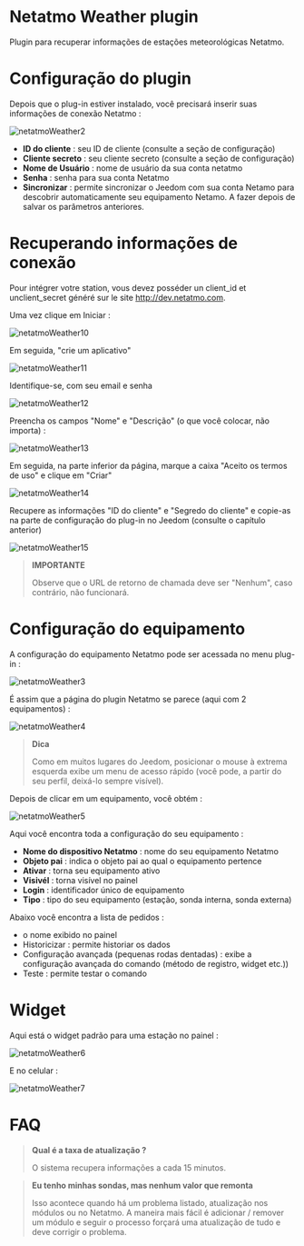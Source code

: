 # Netatmo Weather plugin

Plugin para recuperar informações de estações meteorológicas Netatmo.

# Configuração do plugin

Depois que o plug-in estiver instalado, você precisará inserir suas informações de conexão Netatmo :

![netatmoWeather2](../images/netatmoWeather2.png)

-   **ID do cliente** : seu ID de cliente (consulte a seção de configuração)
-   **Cliente secreto** : seu cliente secreto (consulte a seção de configuração)
-   **Nome de Usuário** : nome de usuário da sua conta netatmo
-   **Senha** : senha para sua conta Netatmo
-   **Sincronizar** : permite sincronizar o Jeedom com sua conta Netamo para descobrir automaticamente seu equipamento Netamo. A fazer depois de salvar os parâmetros anteriores.

# Recuperando informações de conexão

Pour intégrer votre station, vous devez posséder un client\_id et unclient\_secret généré sur le site <http://dev.netatmo.com>.

Uma vez clique em Iniciar :

![netatmoWeather10](../images/netatmoWeather10.png)

Em seguida, "crie um aplicativo"

![netatmoWeather11](../images/netatmoWeather11.png)

Identifique-se, com seu email e senha

![netatmoWeather12](../images/netatmoWeather12.png)

Preencha os campos "Nome" e "Descrição" (o que você colocar, não importa) :

![netatmoWeather13](../images/netatmoWeather13.png)

Em seguida, na parte inferior da página, marque a caixa "Aceito os termos de uso" e clique em "Criar"

![netatmoWeather14](../images/netatmoWeather14.png)

Recupere as informações "ID do cliente" e "Segredo do cliente" e copie-as na parte de configuração do plug-in no Jeedom (consulte o capítulo anterior)

![netatmoWeather15](../images/netatmoWeather15.png)

> **IMPORTANTE**
>
> Observe que o URL de retorno de chamada deve ser "Nenhum", caso contrário, não funcionará.

# Configuração do equipamento

A configuração do equipamento Netatmo pode ser acessada no menu plug-in :

![netatmoWeather3](../images/netatmoWeather3.png)

É assim que a página do plugin Netatmo se parece (aqui com 2 equipamentos) :

![netatmoWeather4](../images/netatmoWeather4.png)

> **Dica**
>
> Como em muitos lugares do Jeedom, posicionar o mouse à extrema esquerda exibe um menu de acesso rápido (você pode, a partir do seu perfil, deixá-lo sempre visível).

Depois de clicar em um equipamento, você obtém :

![netatmoWeather5](../images/netatmoWeather5.png)

Aqui você encontra toda a configuração do seu equipamento :

-   **Nome do dispositivo Netatmo** : nome do seu equipamento Netatmo
-   **Objeto pai** : indica o objeto pai ao qual o equipamento pertence
-   **Ativar** : torna seu equipamento ativo
-   **Visivél** : torna visível no painel
-   **Login** : identificador único de equipamento
-   **Tipo** : tipo do seu equipamento (estação, sonda interna, sonda externa)

Abaixo você encontra a lista de pedidos :

-   o nome exibido no painel
-   Historicizar : permite historiar os dados
-   Configuração avançada (pequenas rodas dentadas) : exibe a configuração avançada do comando (método de registro, widget etc.))
-   Teste : permite testar o comando

# Widget

Aqui está o widget padrão para uma estação no painel :

![netatmoWeather6](../images/netatmoWeather6.png)

E no celular :

![netatmoWeather7](../images/netatmoWeather7.png)

# FAQ

>**Qual é a taxa de atualização ?**
>
>O sistema recupera informações a cada 15 minutos.

>**Eu tenho minhas sondas, mas nenhum valor que remonta**
>
>Isso acontece quando há um problema listado, atualização nos módulos ou no Netatmo. A maneira mais fácil é adicionar / remover um módulo e seguir o processo forçará uma atualização de tudo e deve corrigir o problema.
